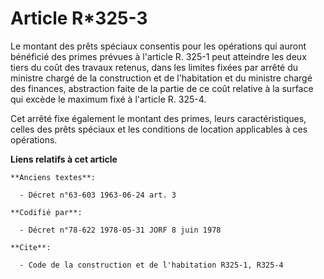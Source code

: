 # Article R*325-3

Le montant des prêts spéciaux consentis pour les opérations qui auront bénéficié des primes prévues à l'article R. 325-1 peut
atteindre les deux tiers du coût des travaux retenus, dans les limites fixées par arrêté du ministre chargé de la
construction et de l'habitation et du ministre chargé des finances, abstraction faite de la partie de ce coût relative à la
surface qui excède le maximum fixé à l'article R. 325-4.

Cet arrêté fixe également le montant des primes, leurs caractéristiques, celles des prêts spéciaux et les conditions de
location applicables à ces opérations.

**Liens relatifs à cet article**

	**Anciens textes**:

	  - Décret n°63-603 1963-06-24 art. 3

	**Codifié par**:

	  - Décret n°78-622 1978-05-31 JORF 8 juin 1978

	**Cite**:

	  - Code de la construction et de l'habitation R325-1, R325-4
